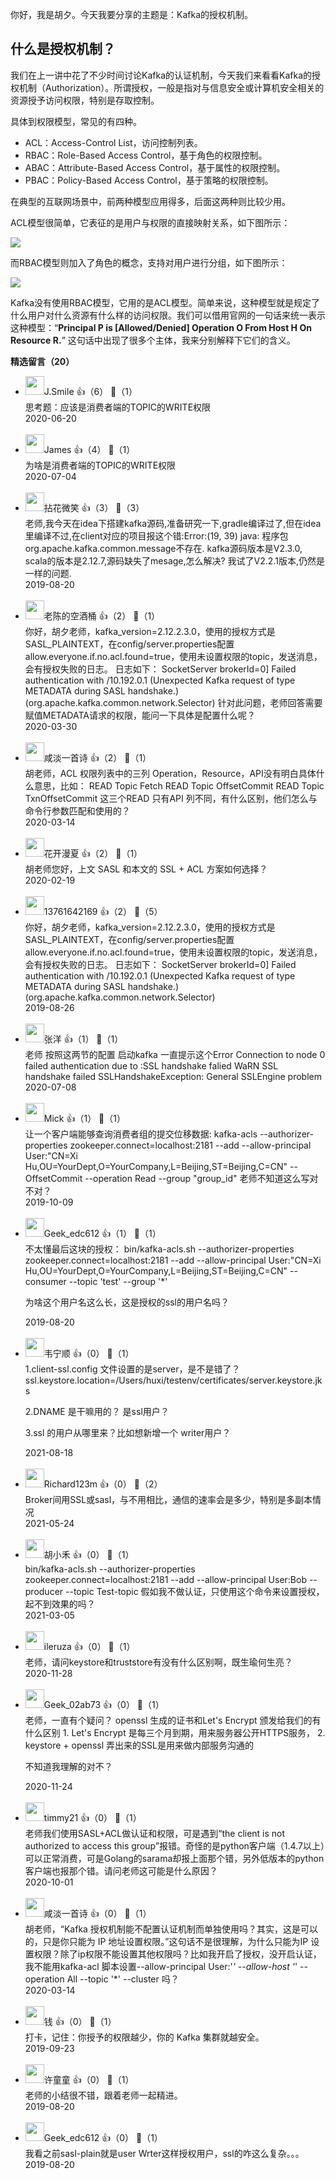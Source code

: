 你好，我是胡夕。今天我要分享的主题是：Kafka的授权机制。

## 什么是授权机制？

我们在上一讲中花了不少时间讨论Kafka的认证机制，今天我们来看看Kafka的授权机制（Authorization）。所谓授权，一般是指对与信息安全或计算机安全相关的资源授予访问权限，特别是存取控制。

具体到权限模型，常见的有四种。

- ACL：Access-Control List，访问控制列表。
- RBAC：Role-Based Access Control，基于角色的权限控制。
- ABAC：Attribute-Based Access Control，基于属性的权限控制。
- PBAC：Policy-Based Access Control，基于策略的权限控制。

在典型的互联网场景中，前两种模型应用得多，后面这两种则比较少用。

ACL模型很简单，它表征的是用户与权限的直接映射关系，如下图所示：

![](https://static001.geekbang.org/resource/image/eb/ad/eb85325aa6858b45a53ecaae6e58d0ad.jpg?wh=1022%2A222)

而RBAC模型则加入了角色的概念，支持对用户进行分组，如下图所示：

![](https://static001.geekbang.org/resource/image/43/aa/4368827128d1309709fe51199a11b7aa.jpg?wh=1162%2A222)

Kafka没有使用RBAC模型，它用的是ACL模型。简单来说，这种模型就是规定了什么用户对什么资源有什么样的访问权限。我们可以借用官网的一句话来统一表示这种模型：“**Principal P is \[Allowed/Denied] Operation O From Host H On Resource R.**” 这句话中出现了很多个主体，我来分别解释下它们的含义。
<div><strong>精选留言（20）</strong></div><ul>
<li><img src="https://static001.geekbang.org/account/avatar/00/14/64/9b/d1ab239e.jpg" width="30px"><span>J.Smile</span> 👍（6） 💬（1）<div>思考题：应该是消费者端的TOPIC的WRITE权限</div>2020-06-20</li><br/><li><img src="https://static001.geekbang.org/account/avatar/00/11/51/0d/fc1652fe.jpg" width="30px"><span>James</span> 👍（4） 💬（1）<div>为啥是消费者端的TOPIC的WRITE权限</div>2020-07-04</li><br/><li><img src="https://static001.geekbang.org/account/avatar/00/16/3e/22/7271859e.jpg" width="30px"><span>拈花微笑</span> 👍（3） 💬（3）<div>老师,我今天在idea下搭建kafka源码,准备研究一下,gradle编译过了,但在idea里编译不过,在client对应的项目报这个错:Error:(19, 39) java: 程序包org.apache.kafka.common.message不存在.
kafka源码版本是V2.3.0, scala的版本是2.12.7,源码缺失了mesage,怎么解决?
我试了V2.2.1版本,仍然是一样的问题.</div>2019-08-20</li><br/><li><img src="https://static001.geekbang.org/account/avatar/00/18/3f/37/e74c878b.jpg" width="30px"><span>老陈的空酒桶</span> 👍（2） 💬（1）<div>你好，胡夕老师，kafka_version=2.12.2.3.0，使用的授权方式是SASL_PLAINTEXT，在config&#47;server.properties配置allow.everyone.if.no.acl.found=true，使用未设置权限的topic，发送消息，会有授权失败的日志。
日志如下：
SocketServer brokerId=0] Failed authentication with &#47;10.192.0.1 (Unexpected Kafka request of type METADATA during SASL handshake.) (org.apache.kafka.common.network.Selector)
针对此问题，老师回答需要赋值METADATA请求的权限，能问一下具体是配置什么呢？
</div>2020-03-30</li><br/><li><img src="http://thirdwx.qlogo.cn/mmopen/vi_32/Q0j4TwGTfTLl9nj9b6RydKADq82ZwOad0fQcvXWyQKk5U5RFC2kzHGI4GjIQsIZvHsEm7mFELgMiaGx3lGq9vag/132" width="30px"><span>咸淡一首诗</span> 👍（2） 💬（1）<div>胡老师，ACL 权限列表中的三列 Operation，Resource，API没有明白具体什么意思，比如：
READ Topic Fetch
READ Topic OffsetCommit
READ Topic TxnOffsetCommit
这三个READ 只有API 列不同，有什么区别，他们怎么与命令行参数匹配和使用的？</div>2020-03-14</li><br/><li><img src="https://static001.geekbang.org/account/avatar/00/12/80/d8/17a5e3ec.jpg" width="30px"><span>花开漫夏</span> 👍（2） 💬（1）<div>胡老师您好，上文 SASL 和本文的 SSL + ACL 方案如何选择？</div>2020-02-19</li><br/><li><img src="" width="30px"><span>13761642169</span> 👍（2） 💬（5）<div>你好，胡夕老师，kafka_version=2.12.2.3.0，使用的授权方式是SASL_PLAINTEXT，在config&#47;server.properties配置allow.everyone.if.no.acl.found=true，使用未设置权限的topic，发送消息，会有授权失败的日志。
日志如下：
SocketServer brokerId=0] Failed authentication with &#47;10.192.0.1 (Unexpected Kafka request of type METADATA during SASL handshake.) (org.apache.kafka.common.network.Selector)</div>2019-08-26</li><br/><li><img src="https://static001.geekbang.org/account/avatar/00/12/0c/c2/bad34a50.jpg" width="30px"><span>张洋</span> 👍（1） 💬（1）<div>老师 按照这两节的配置 启动kafka 一直提示这个Error 
Connection to node 0 failed authentication due to :SSL handshake falied 
WaRN SSL handshake failed 
SSLHandshakeException: General SSLEngine problem</div>2020-07-08</li><br/><li><img src="https://static001.geekbang.org/account/avatar/00/15/3a/70/a874d69c.jpg" width="30px"><span>Mick</span> 👍（1） 💬（1）<div>让一个客户端能够查询消费者组的提交位移数据:
kafka-acls --authorizer-properties zookeeper.connect=localhost:2181 --add --allow-principal User:&quot;CN=Xi Hu,OU=YourDept,O=YourCompany,L=Beijing,ST=Beijing,C=CN&quot; --OffsetCommit  --operation Read  --group &quot;group_id&quot;
老师不知道这么写对不对？</div>2019-10-09</li><br/><li><img src="http://thirdwx.qlogo.cn/mmopen/vi_32/Q0j4TwGTfTJUJKviaecwxpAZCAnHWap86kXUichv5JwUoAtrUNy4ugC0kMMmssFDdyayKFgAoA9Z62sqMZaibbvUg/132" width="30px"><span>Geek_edc612</span> 👍（1） 💬（1）<div>不太懂最后这块的授权：
bin&#47;kafka-acls.sh --authorizer-properties zookeeper.connect=localhost:2181 --add --allow-principal User:&quot;CN=Xi Hu,OU=YourDept,O=YourCompany,L=Beijing,ST=Beijing,C=CN&quot; --consumer --topic &#39;test&#39; --group &#39;*&#39;

为啥这个用户名这么长，这是授权的ssl的用户名吗？</div>2019-08-20</li><br/><li><img src="https://thirdwx.qlogo.cn/mmopen/vi_32/UDSr5g1R69SNREVRwhfMiaFcuPE9fxG1jJQyiaYJLhjUoZW22IF2icQibRzNL75KwyhiakxUiaJbrFq8kAWjBYJGRGgA/132" width="30px"><span>韦宁顺</span> 👍（0） 💬（1）<div>1.client-ssl.config 文件设置的是server，是不是错了？
ssl.keystore.location=&#47;Users&#47;huxi&#47;testenv&#47;certificates&#47;server.keystore.jks


2.DNAME 是干嘛用的？ 是ssl用户？

3.ssl 的用户从哪里来？比如想新增一个 writer用户？
</div>2021-08-18</li><br/><li><img src="https://static001.geekbang.org/account/avatar/00/17/e0/35/93ef5909.jpg" width="30px"><span>Richard123m</span> 👍（0） 💬（2）<div>Broker间用SSL或sasl，与不用相比，通信的速率会是多少，特别是多副本情况</div>2021-05-24</li><br/><li><img src="https://static001.geekbang.org/account/avatar/00/11/47/1b/64262861.jpg" width="30px"><span>胡小禾</span> 👍（0） 💬（1）<div>
bin&#47;kafka-acls.sh --authorizer-properties zookeeper.connect=localhost:2181 --add --allow-principal User:Bob --producer --topic Test-topic
假如我不做认证，只使用这个命令来设置授权，起不到效果的吗？</div>2021-03-05</li><br/><li><img src="https://static001.geekbang.org/account/avatar/00/14/66/77/194ba21d.jpg" width="30px"><span>ileruza</span> 👍（0） 💬（1）<div>老师，请问keystore和truststore有没有什么区别啊，既生瑜何生亮？</div>2020-11-28</li><br/><li><img src="" width="30px"><span>Geek_02ab73</span> 👍（0） 💬（1）<div>老师，一直有个疑问？ openssl 生成的证书和Let&#39;s Encrypt 颁发给我们的有什么区别
1. Let&#39;s Encrypt 是每三个月到期，用来服务器公开HTTPS服务，
2. keystore + openssl 弄出来的SSL是用来做内部服务沟通的

不知道我理解的对不？</div>2020-11-24</li><br/><li><img src="https://static001.geekbang.org/account/avatar/00/11/ed/4c/8674b6ad.jpg" width="30px"><span>timmy21</span> 👍（0） 💬（1）<div>老师我们使用SASL+ACL做认证和权限，可是遇到“the client is not authorized to access this group”报错。奇怪的是python客户端（1.4.7以上）可以正常消费，可是Golang的sarama却报上面那个错，另外低版本的python客户端也报那个错。请问老师这可能是什么原因？</div>2020-10-01</li><br/><li><img src="http://thirdwx.qlogo.cn/mmopen/vi_32/Q0j4TwGTfTLl9nj9b6RydKADq82ZwOad0fQcvXWyQKk5U5RFC2kzHGI4GjIQsIZvHsEm7mFELgMiaGx3lGq9vag/132" width="30px"><span>咸淡一首诗</span> 👍（0） 💬（1）<div>胡老师，“Kafka 授权机制能不配置认证机制而单独使用吗？其实，这是可以的，只是你只能为 IP 地址设置权限。”这句话不是很理解，为什么只能为IP 设置权限？除了ip权限不能设置其他权限吗？比如我开启了授权，没开启认证，我不能用kafka-acl 脚本设置--allow-principal User:&#39;*&#39; --allow-host &#39;*&#39;  --operation All --topic &#39;*&#39; --cluster 吗？</div>2020-03-14</li><br/><li><img src="https://static001.geekbang.org/account/avatar/00/0f/67/f4/9a1feb59.jpg" width="30px"><span>钱</span> 👍（0） 💬（1）<div>打卡，记住：你授予的权限越少，你的 Kafka 集群就越安全。</div>2019-09-23</li><br/><li><img src="https://static001.geekbang.org/account/avatar/00/0f/4d/fd/0aa0e39f.jpg" width="30px"><span>许童童</span> 👍（0） 💬（1）<div>老师的小结很不错，跟着老师一起精进。</div>2019-08-20</li><br/><li><img src="http://thirdwx.qlogo.cn/mmopen/vi_32/Q0j4TwGTfTJUJKviaecwxpAZCAnHWap86kXUichv5JwUoAtrUNy4ugC0kMMmssFDdyayKFgAoA9Z62sqMZaibbvUg/132" width="30px"><span>Geek_edc612</span> 👍（0） 💬（1）<div>我看之前sasl-plain就是user  Wrter这样授权用户，ssl的咋这么复杂。。。</div>2019-08-20</li><br/>
</ul>